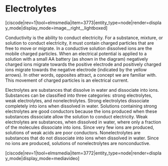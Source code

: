 <div style="float:right;margin:auto"><ebook-button title="Electrolytes" link="https://genchem.science.psu.edu/14-2-electrolytes"></ebook-button></div>

# Electrolytes

[ciscode|rev=1|tool=elmsmedia|item=3773|entity_type=node|render=display_mode|display_mode=image__right__lightboxed]

Conductivity is the ability to conduct electricity. For a substance, mixture, or solution to conduct electricity, it must contain charged particles that are free to move or migrate. In a conductive solution dissolved ions are the mobile charged particles. When an electrical potential is applied to a solution with a small AA battery (as shown in the diagram) negatively charged ions migrate towards the positive electrode and positively charged ions migrate towards the negative electrode (indicated by the yellow arrows).  In other words, opposites attract, a concept we are familiar with. This movement of charged particles is an electrical current. 

Electrolytes are substances that dissolve in water and dissociate into ions. Substances can be classified into three categories: strong electrolytes, weak electrolytes, and nonelectrolytes. Strong electrolytes dissociate completely into ions when dissolved in water.  Solutions containing strong electrolytes are good conductors because the ions produced when these substances dissociate allow the solution to conduct electricity. Weak electrolytes are substances, when dissolved in water, where only a fraction of the molecules dissociate into ions.  Since very few ions are produced, solutions of weak acids are poor conductors. Nonelectrolytes are substances that do not dissociate into ions when dissolved in water. Since no ions are produced, solutions of nonelectrolytes are nonconductive.

[ciscode|rev=1|tool=elmsmedia|item=3772|entity_type=node|render=display_mode|display_mode=mediavideo]